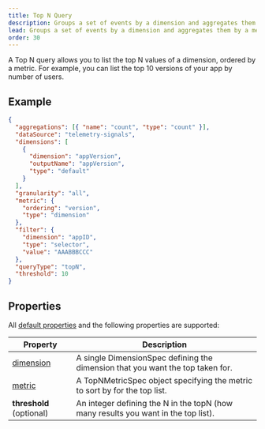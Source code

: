 ```yaml
---
title: Top N Query
description: Groups a set of events by a dimension and aggregates them by a metric in the TelemetryDeck Query Language.
lead: Groups a set of events by a dimension and aggregates them by a metric.
order: 30
---
```


A Top N query allows you to list the top N values of a dimension, ordered by a metric. For example, you can list the top 10 versions of your app by number of users.

## Example

```json
{
  "aggregations": [{ "name": "count", "type": "count" }],
  "dataSource": "telemetry-signals",
  "dimensions": [
    {
      "dimension": "appVersion",
      "outputName": "appVersion",
      "type": "default"
    }
  ],
  "granularity": "all",
  "metric": {
    "ordering": "version",
    "type": "dimension"
  },
  "filter": {
    "dimension": "appID",
    "type": "selector",
    "value": "AAABBBCCC"
  },
  "queryType": "topN",
  "threshold": 10
}
```

## Properties

All [default properties](/docs/tql/query/) and the following properties are supported:

| Property                              | Description                                                                        |
| ------------------------------------- | ---------------------------------------------------------------------------------- |
| [dimension](/docs/tql/dimensionSpec/) | A single DimensionSpec defining the dimension that you want the top taken for.     |
| [metric](/docs/tql/topNMetricSpec/)   | A TopNMetricSpec object specifying the metric to sort by for the top list.         |
| **threshold** (optional)              | An integer defining the N in the topN (how many results you want in the top list). |
